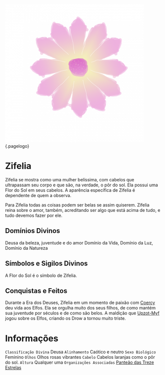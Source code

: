 <!-- TITLE: Zifelia -->
<!-- SUBTITLE: Deusa da Beleza, Juventude e do Amor -->
![1 F 84028067 Cf 07 Ba 510 C 0047027 F 3 E 94](/uploads/simbolos-divinos/1-f-84028067-cf-07-ba-510-c-0047027-f-3-e-94.png "1 F 84028067 Cf 07 Ba 510 C 0047027 F 3 E 94"){.pagelogo}

# Zifelia
Zifelia se mostra como uma mulher belíssima, com cabelos que ultrapassam seu corpo e que são, na verdade, o pôr do sol. Ela possui uma Flor do Sol em seus cabelos. A aparência específica de Zifelia é dependente de quem a observa.

Para Zifelia todas as coisas podem ser belas se assim quiserem. Zifelia reina sobre o amor, também, acreditando ser algo que está acima de tudo, e tudo devemos fazer por ele.

## Domínios Divinos
Deusa da beleza, juventude e do amor Domínio da Vida, Domínio da Luz, Domínio da Natureza

## Símbolos e Sigilos Divinos
A Flor do Sol é o símbolo de Zifelia.

## Conquistas e Feitos
Durante a Era dos Deuses, Zifelia em um momento de paixão com [Coercy](http://localhost/divindades/panteao-das-treze-estrelas/coecyr#coecyr) deu vida aos Elfos. Ela se orgulha muito dos seus filhos, de como mantém sua juventude por séculos e de como são belos. A maldição que [Upzot-Myf]() jogou sobre os Elfos, criando os Drow a tornou muito triste.

# Informações
`Classificação Divina` Deusa
`Alinhamento` Caótico e neutro
`Sexo Biológico` Feminino 
`Olhos` Olhos rosas vibrantes
`Cabelo` Cabelos laranjas como o pôr do sol.
`Altura` Qualquer uma 
`Organizações Associadas` [Panteão das Treze Estrelas](http://localhost/divindades/panteao-das-treze-estrelas#panteao-das-treze-estrelas)
